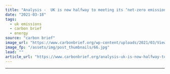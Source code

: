 ```yaml
---
title: "Analysis -  UK is now halfway to meeting its ‘net-zero emissions’ target"
date: "2021-03-18"
tags: 
  - uk emissions
  - carbon brief
  - energy
source: "carbon brief"
image_url: "https://www.carbonbrief.org/wp-content/uploads/2021/03/View-of-the-British-Isles-from-space-583x372.jpg"
image_fp: "/assets/img/post_thumbnails/66.jpg"
lead: ""
article_url: "https://www.carbonbrief.org/analysis-uk-is-now-halfway-to-meeting-its-net-zero-emissions-target"
---
```


---
